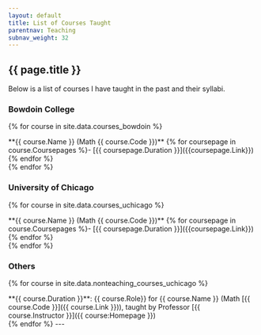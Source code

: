 ```yaml
---
layout: default
title: List of Courses Taught
parentnav: Teaching
subnav_weight: 32
---
```


## {{ page.title }}

Below is a list of courses I have taught in the past and their syllabi.


### Bowdoin College

{% for course in site.data.courses_bowdoin %}
<div class="course">
**{{ course.Name }} (Math {{ course.Code }})** {% for coursepage in course.Coursepages %}- [{{ coursepage.Duration }}]({{coursepage.Link}}) {% endfor %}
</div>
{% endfor %}

### University of Chicago

{% for course in site.data.courses_uchicago %}
<div class="course">
**{{ course.Name }} (Math {{ course.Code }})** {% for coursepage in course.Coursepages %}- [{{ coursepage.Duration }}]({{coursepage.Link}}) {% endfor %}
</div>
{% endfor %}
  
### Others

{% for course in site.data.nonteaching_courses_uchicago %}
<div class="course">
**{{ course.Duration }}**: {{ course.Role}} for {{ course.Name }} (Math [{{ course.Code }}]({{ course.Link }})), taught by Professor [{{ course.Instructor }}]({{ course:Homepage }})
</div>
{% endfor %}
---
